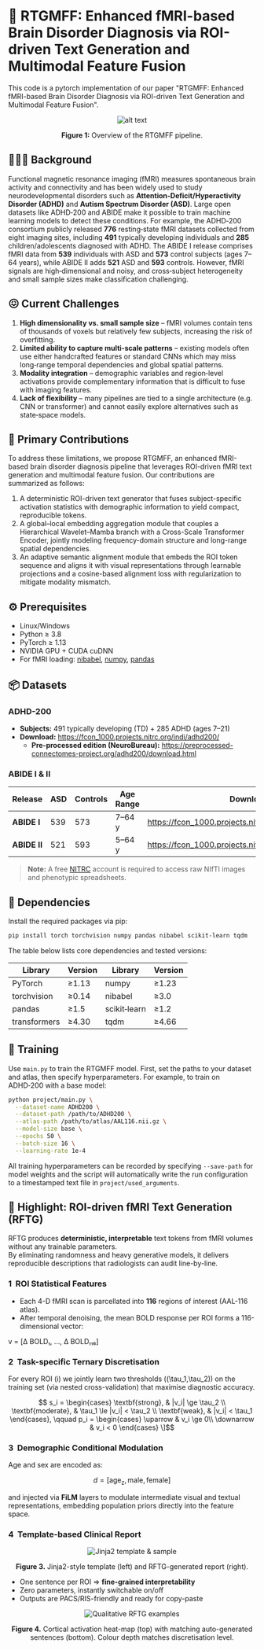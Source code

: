 # 🧠 RTGMFF: Enhanced fMRI-based Brain Disorder Diagnosis via ROI-driven Text Generation and Multimodal Feature Fusion

This code is a pytorch implementation of our paper "RTGMFF: Enhanced fMRI-based Brain Disorder Diagnosis via ROI-driven Text Generation and Multimodal Feature Fusion".

<div align="center">

![alt text](figures/framework.png)

**Figure 1:** Overview of the RTGMFF pipeline.  
</div>

## 🧑🏻‍🏫 Background

Functional magnetic resonance imaging (fMRI) measures spontaneous brain activity and connectivity and has been widely used to study neurodevelopmental disorders such as **Attention‑Deficit/Hyperactivity Disorder (ADHD)** and **Autism Spectrum Disorder (ASD)**.  Large open datasets like ADHD‑200 and ABIDE make it possible to train machine learning models to detect these conditions.  For example, the ADHD‑200 consortium publicly released **776** resting‑state fMRI datasets collected from eight imaging sites, including **491** typically developing individuals and **285** children/adolescents diagnosed with ADHD. The ABIDE I release comprises fMRI data from **539** individuals with ASD and **573** control subjects (ages 7–64 years), while ABIDE II adds **521** ASD and **593** controls. However, fMRI signals are high‑dimensional and noisy, and cross‑subject heterogeneity and small sample sizes make classification challenging.

## 😖 Current Challenges

1. **High dimensionality vs. small sample size** – fMRI volumes contain tens of thousands of voxels but relatively few subjects, increasing the risk of overfitting.
2. **Limited ability to capture multi‑scale patterns** – existing models often use either handcrafted features or standard CNNs which may miss long‑range temporal dependencies and global spatial patterns.
3. **Modality integration** – demographic variables and region‑level activations provide complementary information that is difficult to fuse with imaging features.
4. **Lack of flexibility** – many pipelines are tied to a single architecture (e.g. CNN or transformer) and cannot easily explore alternatives such as state‑space models.

## 🌟 Primary Contributions

To address these limitations, we propose RTGMFF, an enhanced fMRI-based brain disorder diagnosis pipeline that leverages ROI-driven fMRI text generation and multimodal feature fusion. Our contributions are summarized as follows: 

1. A deterministic ROI-driven text generator that fuses subject-specific activation statistics with demographic information to yield compact, reproducible tokens.
2. A global–local embedding aggregation module that couples a Hierarchical Wavelet–Mamba branch with a Cross-Scale Transformer Encoder, jointly modeling frequency-domain structure and long-range spatial dependencies.
3. An adaptive semantic alignment module that embeds the ROI token sequence and aligns it with visual representations through learnable projections and a cosine-based alignment loss with regularization to mitigate modality mismatch.

## ⚙️ Prerequisites

- Linux/Windows
- Python ≥ 3.8
- PyTorch ≥ 1.13
- NVIDIA GPU + CUDA cuDNN
- For fMRI loading: [nibabel](https://nipy.org/nibabel/), [numpy](https://numpy.org/), [pandas](https://pandas.pydata.org/)

## 📦 Datasets

### ADHD-200  
* **Subjects:** 491 typically developing (TD) + 285 ADHD (ages 7–21)  
* **Download:** <https://fcon_1000.projects.nitrc.org/indi/adhd200/>  
  * **Pre-processed edition (NeuroBureau):** <https://preprocessed-connectomes-project.org/adhd200/download.html>

### ABIDE I & II  

| Release | ASD | Controls | Age Range | Download Link |
|---------|-----|----------|-----------|---------------|
| **ABIDE I** | 539 | 573 | 7–64 y | <https://fcon_1000.projects.nitrc.org/indi/abide/abide_I.html> |
| **ABIDE II** | 521 | 593 | 5–64 y | <https://fcon_1000.projects.nitrc.org/indi/abide/abide_II.html> |

> **Note:** A free [NITRC](https://www.nitrc.org/) account is required to access raw NIfTI images and phenotypic spreadsheets.


## 🌵 Dependencies

Install the required packages via pip:

```bash
pip install torch torchvision numpy pandas nibabel scikit-learn tqdm
```

The table below lists core dependencies and tested versions:

<div align="center">

| Library      | Version | Library       | Version |
|-------------|---------|--------------|---------|
| PyTorch     | ≥1.13   | numpy        | ≥1.23   |
| torchvision | ≥0.14   | nibabel      | ≥3.0    |
| pandas      | ≥1.5    | scikit‑learn | ≥1.2    |
| transformers| ≥4.30   | tqdm         | ≥4.66   |

</div>

## 🍳 Training

Use `main.py` to train the RTGMFF model.  First, set the paths to your dataset and atlas, then specify hyperparameters.  For example, to train on ADHD‑200 with a base model:

```bash
python project/main.py \
  --dataset-name ADHD200 \
  --dataset-path /path/to/ADHD200 \
  --atlas-path /path/to/atlas/AAL116.nii.gz \
  --model-size base \
  --epochs 50 \
  --batch-size 16 \
  --learning-rate 1e-4
```

All training hyperparameters can be recorded by specifying `--save-path` for model weights and the script will automatically write the run configuration to a timestamped text file in `project/used_arguments`.

## 📝 Highlight: ROI-driven fMRI Text Generation (RFTG)

<script type="text/javascript" async
  src="https://cdn.jsdelivr.net/npm/mathjax@3/es5/tex-mml-chtml.js">
</script>

RFTG produces **deterministic, interpretable** text tokens from fMRI volumes without any trainable parameters.  
By eliminating randomness and heavy generative models, it delivers reproducible descriptions that radiologists can audit line-by-line.

### 1&nbsp; ROI Statistical Features
* Each 4-D fMRI scan is parcellated into **116** regions of interest (AAL-116 atlas).  
* After temporal denoising, the mean BOLD response per ROI forms a 116-dimensional vector:

v = [Δ BOLD₁, …, Δ BOLD₁₁₆]


### 2&nbsp; Task-specific Ternary Discretisation
For every ROI \(i\) we jointly learn two thresholds \((\tau_1,\tau_2)\) on the training set
(via nested cross-validation) that maximise diagnostic accuracy.

$$
s_i =
\begin{cases}
\textbf{strong},    & |v_i| \ge \tau_2 \\
\textbf{moderate},  & \tau_1 \le |v_i| < \tau_2 \\
\textbf{weak},      & |v_i| < \tau_1
\end{cases},
\qquad
p_i =
\begin{cases}
\uparrow & v_i \ge 0\\
\downarrow & v_i < 0
\end{cases}
\]$$

### 3&nbsp; Demographic Conditional Modulation
Age and sex are encoded as:  

$$
d = \bigl[\text{age}_\mathrm{z},\,\text{male},\,\text{female}\bigr]
$$

and injected via **FiLM** layers to modulate intermediate visual and textual representations, embedding population priors directly into the feature space.

### 4&nbsp; Template-based Clinical Report
<div align="center">

![Jinja2 template & sample](figures/template.png)

**Figure&nbsp;3.** Jinja2-style template (left) and RFTG-generated report (right).
</div>

* One sentence per ROI ⇒ **fine-grained interpretability**  
* Zero parameters, instantly switchable on/off  
* Outputs are PACS/RIS-friendly and ready for copy-paste

<div align="center">

![Qualitative RFTG examples](figures/vis.png)

**Figure&nbsp;4.** Cortical activation heat-map (top) with matching auto-generated
sentences (bottom). Colour depth matches discretisation level.
</div>

